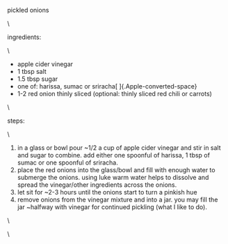 pickled onions

\

ingredients:

\

-   apple cider vinegar
-   1 tbsp salt
-   1.5 tbsp sugar
-   one of: harissa, sumac or sriracha[ ]{.Apple-converted-space}
-   1-2 red onion thinly sliced (optional: thinly sliced red chili or
    carrots)

\

steps:

\

1.  in a glass or bowl pour \~1/2 a cup of apple cider vinegar and stir
    in salt and sugar to combine. add either one spoonful of harissa, 1
    tbsp of sumac or one spoonful of sriracha.
2.  place the red onions into the glass/bowl and fill with enough water
    to submerge the onions. using luke warm water helps to dissolve and
    spread the vinegar/other ingredients across the onions.
3.  let sit for \~2-3 hours until the onions start to turn a pinkish hue
4.  remove onions from the vinegar mixture and into a jar. you may fill
    the jar \~halfway with vinegar for continued pickling (what I like
    to do).

\

\
